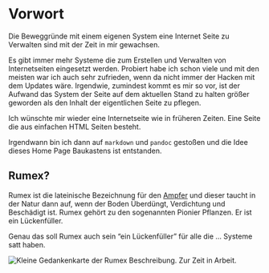 Vorwort
=======

Die Beweggründe mit einem eigenen System eine Internet Seite zu
Verwalten sind mit der Zeit in mir gewachsen.

Es gibt immer mehr Systeme die zum Erstellen und Verwalten von
Internetseiten eingesetzt werden. Probiert habe ich schon viele und mit
den meisten war ich auch sehr zufrieden, wenn da nicht immer der Hacken
mit dem Updates wäre. Irgendwie, zumindest kommt es mir so vor, ist der
Aufwand das System der Seite auf dem aktuellen Stand zu halten größer
geworden als den Inhalt der eigentlichen Seite zu pflegen.

Ich wünschte mir wieder eine Internetseite wie in früheren Zeiten. Eine
Seite die aus einfachen HTML Seiten besteht.

Irgendwann bin ich dann auf `markdown` und `pandoc` gestoßen und die
Idee dieses Home Page Baukastens ist entstanden.


Rumex?
------

Rumex ist die lateinische Bezeichnung für den
[Ampfer](http://de.wikipedia.org/wiki/Ampfer) und dieser taucht in der
Natur dann auf, wenn der Boden Überdüngt, Verdichtung und Beschädigt
ist. Rumex gehört zu den sogenannten Pionier Pflanzen. Er ist ein
Lückenfüller.

Genau das soll Rumex auch sein “ein Lückenfüller” für alle die … Systeme
satt haben.

![Kleine Gedankenkarte der Rumex Beschreibung. Zur Zeit in
Arbeit.](../bilder/beschreibung-vym_800_.png)


